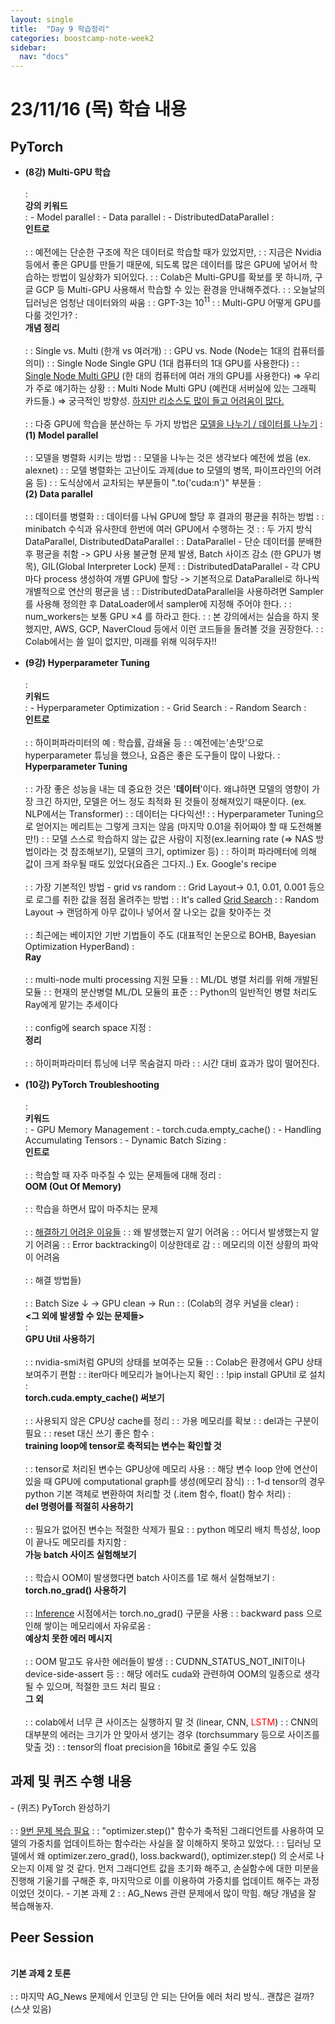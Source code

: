 ```yaml
---
layout: single
title:  "Day 9 학습정리"
categories: boostcamp-note-week2
sidebar:
  nav: "docs"
---
```


# 23/11/16 (목) 학습 내용

<h2>PyTorch</h2>

- <b>(8강) Multi-GPU 학습</b><br><br>
: <br><b>강의 키워드</b><br>
: - Model parallel
: - Data parallel
: - DistributedDataParallel
: <br><b>인트로</b><br><br>
: : 예전에는 단순한 구조에 작은 데이터로 학습할 때가 있었지만,
: : 지금은 Nvidia 등에서 좋은 GPU를 만들기 때문에, 되도록 많은 데이터를 많은 GPU에 넣어서 학습하는 방법이 일상화가 되어있다.
: : Colab은 Multi-GPU를 확보를 못 하니까, 구글 GCP 등 Multi-GPU 사용해서 학습할 수 있는 환경을 안내해주겠다.
: :  오늘날의 딥러닝은 엄청난 데이터와의 싸움
: : GPT-3는 $10^{11}$
: : Multi-GPU 어떻게 GPU를 다룰 것인가?
: <br><b>개념 정리</b><br><br>
: : Single vs. Multi (한개 vs 여러개)
: : GPU vs. Node (Node는 1대의 컴퓨터를 의미)
: : Single Node Single GPU (1대 컴퓨터의 1대 GPU를 사용한다)
: : <u>Single Node Multi GPU</u> (한 대의 컴퓨터에 여러 개의 GPU를 사용한다) => 우리가 주로 얘기하는 상황
: : Multi Node Multi GPU (예컨대 서버실에 있는 그래픽 카드들.) => 궁극적인 방향성. <u>하지만 리소스도 많이 들고 어려움이 많다.</u><br><br>
: : 다중 GPU에 학습을 분산하는 두 가지 방법은 <u>모델을 나누기 / 데이터를 나누기</u>
: <br><b>(1) Model parallel</b><br><br>
: : 모델을 병렬화 시키는 방법
: : 모델을 나누는 것은 생각보다 예전에 썼음 (ex. alexnet)
: : 모델 병렬화는 고난이도 과제(due to 모델의 병목, 파이프라인의 어려움 등)
: : 도식상에서 교차되는 부분들이 ".to('cuda:n')" 부분들
: <br><b>(2) Data parallel</b><br><br>
: : 데이터를 병렬화
: : 데이터를 나눠 GPU에 할당 후 결과의 평균을 취하는 방법
: : minibatch 수식과 유사한데 한번에 여러 GPU에서 수행하는 것
: : 두 가지 방식 DataParallel, DistributedDataParallel
: : DataParallel - 단순 데이터를 분배한 후 평균을 취함 -> GPU 사용 불균형 문제 발생, Batch 사이즈 감소 (한 GPU가 병목), GIL(Global Interpreter Lock) 문제
: : DistributedDataParallel - 각 CPU마다 process 생성하여 개별 GPU에 할당 -> 기본적으로 DataParallel로 하나씩 개별적으로 연산의 평균을 냄
: : DistributedDataParallel을 사용하려면 Sampler를 사용해 정의한 후 DataLoader에서 sampler에 지정해 주어야 한다.
: : num_workers는 보통 GPU $\times 4$ 를 하라고 한다.
: : 본 강의에서는 실습을 하지 못했지만, AWS, GCP, NaverCloud 등에서 이런 코드들을 돌려볼 것을 권장한다.
: : Colab에서는 쓸 일이 없지만, 미래를 위해 익혀두자!!



- <b>(9강) Hyperparameter Tuning</b><br><br>
: <br><b>키워드</b><br>
: - Hyperparameter Optimization
: - Grid Search
: - Random Search
: <br><b>인트로</b><br><br>
: : 하이퍼파라미터의 예 : 학습률, 감쇄율 등
: : 예전에는'손맛'으로 hyperparameter 튜닝을 했으나, 요즘은 좋은 도구들이 많이 나왔다.
: <br><b>Hyperparameter Tuning</b><br><br>
: : 가장 좋은 성능을 내는 데 중요한 것은 '**데이터**'이다. 왜냐하면 모델의 영향이 가장 크긴 하지만, 모델은 어느 정도 최적화 된 것들이 정해져있기 때문이다. (ex. NLP에서는 Transformer)
: : 데이터는 다다익선!
: : Hyperparameter Tuning으로 얻어지는 메리트는 그렇게 크지는 않음 (마지막 0.01을 쥐어짜야 할 때 도전해볼만!)
: : 모델 스스로 학습하지 않는 값은 사람이 지정(ex.learning rate (=> NAS 방법이라는 것 참조해보기), 모델의 크기, optimizer 등)
: : 하이퍼 파라메터에 의해 값이 크게 좌우될 때도 있었다(요즘은 그다지..) Ex. Google's recipe<br><br>
: : 가장 기본적인 방법 - grid vs random
: : Grid Layout-> 0.1, 0.01, 0.001 등으로 로그를 취한 값을 점점 올려주는 방법
: : It's called <u>Grid Search</u>
: : Random Layout -> 랜덤하게 아무 값이나 넣어서 잘 나오는 값을 찾아주는 것
<br><br>
: : 최근에는 베이지안 기반 기법들이 주도 (대표적인 논문으로 BOHB, Bayesian Optimization HyperBand)
: <br><b>Ray</b><br><br>
: : multi-node multi processing 지원 모듈
: : ML/DL 병렬 처리를 위해 개발된 모듈
: : 현재의 분산병렬 ML/DL 모듈의 표준
: : Python의 일반적인 병렬 처리도 Ray에게 맡기는 추세이다
<br><br>
: : config에 search space 지정
: <br><b>정리</b><br><br>
: : 하이퍼파라미터 튜닝에 너무 목숨걸지 마라
: : 시간 대비 효과가 많이 떨어진다.

- <b>(10강) PyTorch Troubleshooting</b><br><br>
: <br><b>키워드</b><br>
: - GPU Memory Management
: - torch.cuda.empty_cache()
: - Handling Accumulating Tensors
: - Dynamic Batch Sizing
: <br><b>인트로</b><br><br>
: : 학습할 때 자주 마주칠 수 있는 문제들에 대해 정리
: <br><b>OOM (Out Of Memory)</b><br><br>
: : 학습을 하면서 많이 마주치는 문제<br><br>
: : <u>해결하기 어려운 이유들</u>
: : 왜 발생했는지 알기 어려움
: : 어디서 발생했는지 알기 어려움
: : Error backtracking이 이상한데로 감
: : 메모리의 이전 상황의 파악이 어려움<br><br>
: : 해결 방법들) <br><br>
: : Batch Size ↓ -> GPU clean -> Run
: : (Colab의 경우 커널을 clear)
: <br><b>\<그 외에 발생할 수 있는 문제들></b><br>
: <br><b>GPU Util 사용하기</b><br><br>
: : nvidia-smi처럼 GPU의 상태를 보여주는 모듈
: : Colab은 환경에서 GPU 상태 보여주기 편함
: : iter마다 메모리가 늘어나는지 확인
: : !pip install GPUtil 로 설치
: <br><b>torch.cuda.empty_cache() 써보기</b><br><br>
: : 사용되지 않은 CPU상 cache를 정리
: : 가용 메모리를 확보
: : del과는 구분이 필요
: : reset 대신 쓰기 좋은 함수
: <br><b>training loop에 tensor로 축적되는 변수는 확인할 것</b><br><br>
: : tensor로 처리된 변수는 GPU상에 메모리 사용
: : 해당 변수 loop 안에 연산이 있을 때 GPU에 computational graph를 생성(메모리 잠식)
: : 1-d tensor의 경우 python 기본 객체로 변환하여 처리할 것 (.item 함수, float() 함수 처리)
: <br><b>del 명령어를 적절히 사용하기</b><br><br>
: : 필요가 없어진 변수는 적절한 삭제가 필요
: : python 메모리 배치 특성상, loop이 끝나도 메모리를 차지함
: <br><b>가능 batch 사이즈 실험해보기</b><br><br>
: : 학습시 OOM이 발생했다면 batch 사이즈를 1로 해서 실험해보기
: <br><b>torch.no_grad() 사용하기</b><br><br>
: : <a href="https://wikidocs.net/120169">Inference</a> 시점에서는 torch.no_grad() 구문을 사용
: : backward pass 으로 인해 쌓이는 메모리에서 자유로움
: <br><b>예상치 못한 에러 메시지</b><br><br>
: : OOM 말고도 유사한 에러들이 발생
: : CUDNN_STATUS_NOT_INIT이나 device-side-assert 등
: : 해당 에러도 cuda와 관련하여 OOM의 일종으로 생각될 수 있으며, 적절한 코드 처리 필요
: <br><b>그 외</b><br><br>
: : colab에서 너무 큰 사이즈는 실행하지 말 것 (linear, CNN, <span style="color:red">LSTM</span>)
: : CNN의 대부분의 에러는 크기가 안 맞아서 생기는 경우 (torchsummary 등으로 사이즈를 맞출 것)
: : tensor의 float precision을 16bit로 줄일 수도 있음

<h2>과제 및 퀴즈 수행 내용</h2>
- (퀴즈) PyTorch 완성하기<br><br>
: : <u>9번 문제 복습 필요</u>
: : "optimizer.step()" 함수가 축적된 그래디언트를 사용하여 모델의 가중치를 업데이트하는 함수라는 사실을 잘 이해하지 못하고 있었다.
: : 딥러닝 모델에서 왜 optimizer.zero_grad(), loss.backward(), optimizer.step() 의 순서로 나오는지 이제 알 것 같다. 먼저 그래디언트 값을 초기화 해주고, 손실함수에 대한 미분을 진행해 기울기를 구해준 후, 마지막으로 이를 이용하여 가중치를 업데이트 해주는 과정이었던 것이다. 
- 기본 과제 2
: : AG_News 관련 문제에서 많이 막힘. 해당 개념을 잘 복습해놓자.


<h2>Peer Session</h2>
<br><b>기본 과제 2 토론</b><br><br>
: : 마지막 AG_News 문제에서 인코딩 안 되는 단어들 에러 처리 방식.. 괜찮은 걸까? (스샷 있음)

